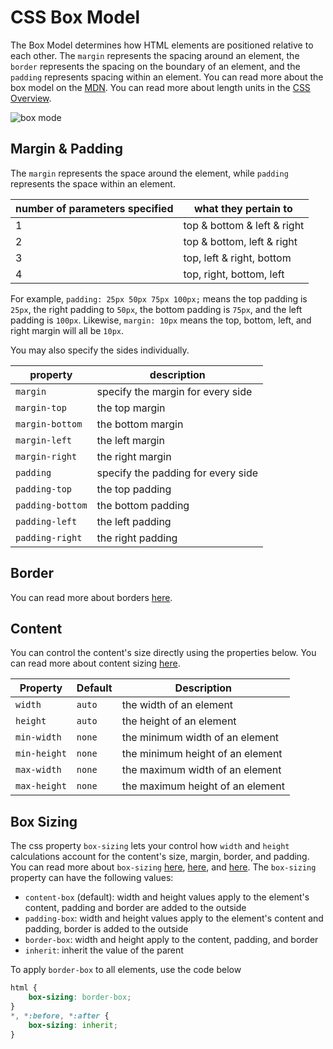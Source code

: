 

# CSS Box Model

The Box Model determines how HTML elements are positioned relative to each other. The `margin` represents the spacing around an element, the `border` represents the spacing on the boundary of an element, and the `padding` represents spacing within an element. You can read more about the box model on the [MDN](https://developer.mozilla.org/en-US/docs/Web/CSS/CSS_Box_Model/Introduction_to_the_CSS_box_model). You can read more about length units in the [CSS Overview](03%20-%20CSS%20Overview.md#css-lengths).

![box mode](box_model.png)

## Margin & Padding

The `margin` represents the space around the element, while `padding` represents the space within an element.

| number of parameters specified | what they pertain to |
|--- |--- |
| 1 | top & bottom & left & right |
| 2 | top & bottom, left & right |
| 3 | top, left & right, bottom |
| 4 | top, right, bottom, left |

For example, `padding: 25px 50px 75px 100px;` means the top padding is `25px`, the right padding to `50px`, the bottom padding is `75px`, and the left padding is `100px`. Likewise, `margin: 10px` means the top, bottom, left, and right margin will all be `10px`.

You may also specify the sides individually.

| property | description |
|--- |--- |
| `margin` | specify the margin for every side |
| `margin-top` | the top margin |
| `margin-bottom` | the bottom margin |
| `margin-left` | the left margin |
| `margin-right` | the right margin |
| `padding` | specify the padding for every side |
| `padding-top` | the top padding |
| `padding-bottom` | the bottom padding |
| `padding-left` | the left padding |
| `padding-right` | the right padding |



## Border

You can read more about borders [here](https://www.w3schools.com/css/css_border.asp).


## Content

You can control the content's size directly using the properties below. You can read more about content sizing [here](https://www.w3schools.com/css/css_dimension.asp).

| Property | Default | Description |
|--- |--- |--- |
| `width` | `auto` | the width of an element |
| `height` | `auto` | the height of an element |
| `min-width` | `none` | the minimum width of an element |
| `min-height` | `none` | the minimum height of an element |
| `max-width` | `none` | the maximum width of an element |
| `max-height` | `none` | the maximum height of an element |


## Box Sizing

The css property `box-sizing` lets your control how `width` and `height` calculations account for the content's size, margin, border, and padding. You can read more about `box-sizing` [here](https://developer.mozilla.org/en-US/docs/Web/CSS/box-sizing), [here](https://www.w3schools.com/cssref/css3_pr_box-sizing.asp), and [here](https://css-tricks.com/box-sizing/). The `box-sizing` property can have the following values:

- `content-box` (default): width and height values apply to the element's content, padding and border are added to the outside
- `padding-box`: width and height values apply to the element's content and padding, border is added to the outside
- `border-box`: width and height apply to the content, padding, and border
- `inherit`: inherit the value of the parent

To apply `border-box` to all elements, use the code below

```css
html {
    box-sizing: border-box;
}
*, *:before, *:after {
    box-sizing: inherit;
}
```